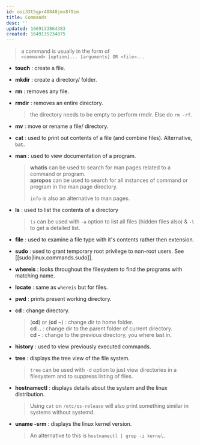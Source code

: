 ```yaml
---
id: osi33t5gpr40848jmx8f9zm
title: Commands
desc: ''
updated: 1669133864383
created: 1649135234875
---
```


> a command is usually in the form of  
> `<command> [option]... [arguments] OR <file>...`

- **touch** : create a file.

- **mkdir** : create a directory/ folder.

- **rm** : removes any file.

- **rmdir** : removes an entire directory.
  >the directory needs to be empty to perform rmdir.
  > Else do `rm -rf`.

- **mv** : move or rename a file/ directory.

- **cat** : used to print out contents of a file (and combine files). Alternative, `bat`.

- **man** : used to view documentation of a program.
  > **whatis** can be used to search for man pages related to a command or program.  
  > **apropos** can be used to search for all instances of command or program in the man page directory.
  >
  > `info` is also an alternative to man pages.

- **ls** : used to list the contents of a directory
  > `ls` can be used with `-a` option to list all files (hidden files also) & `-l` to get a detailed list.

- **file** : used to examine a file type with it's contents rather then extension.

- **sudo** : used to grant temporary root privilege to non-root users. See [[sudo|linux.commands.sudo]].

- **whereis** : looks throughout the filesystem to find the programs with matching name.

- **locate** : same as `whereis` but for files.

- **pwd** : prints present working directory.

- **cd** : change directory.
  >(**cd**) or (**cd ~**) : change dir to home folder.  
  >**cd ..** : change dir to the parent folder of current directory.  
  >**cd -** : change to the previous directory, you where last in.

- **history** : used to view previously executed commands.

- **tree** : displays the tree view of the file system.
  > `tree` can be used with `-d` option to just view directories in a filesystem and to suppress listing of files.

- **hostnamectl** : displays details about the system and the linux distribution.
  > Using `cat` on `/etc/os-release` will also print something similar in systems without systemd.

- **uname -srm** : displays the linux kernel version.
  > An alternative to this is `hostnamectl | grep -i kernel`.
  